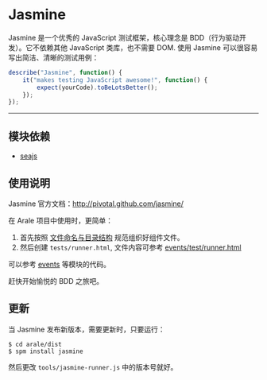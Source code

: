 
# Jasmine

Jasmine 是一个优秀的 JavaScript 测试框架，核心理念是 BDD（行为驱动开发）。它不依赖其他
JavaScript 类库，也不需要 DOM. 使用 Jasmine 可以很容易写出简洁、清晰的测试用例：

```js
describe("Jasmine", function() {
    it("makes testing JavaScript awesome!", function() {
        expect(yourCode).toBeLotsBetter();
    });
});
```

---


## 模块依赖

 - [seajs](seajs/README.md)


## 使用说明

Jasmine 官方文档：http://pivotal.github.com/jasmine/

在 Arale 项目中使用时，更简单：

1. 首先按照 [文件命名与目录结构](https://github.com/alipay/arale/wiki/文件命名与目录结构) 规范组织好组件文件。
2. 然后创建 `tests/runner.html`, 文件内容可参考 [events/test/runner.html](events/test/runner.html)

可以参考 [events](events/) 等模块的代码。

赶快开始愉悦的 BDD 之旅吧。


## 更新

当 Jasmine 发布新版本，需要更新时，只要运行：

```
$ cd arale/dist
$ spm install jasmine
```

然后更改 `tools/jasmine-runner.js` 中的版本号就好。
